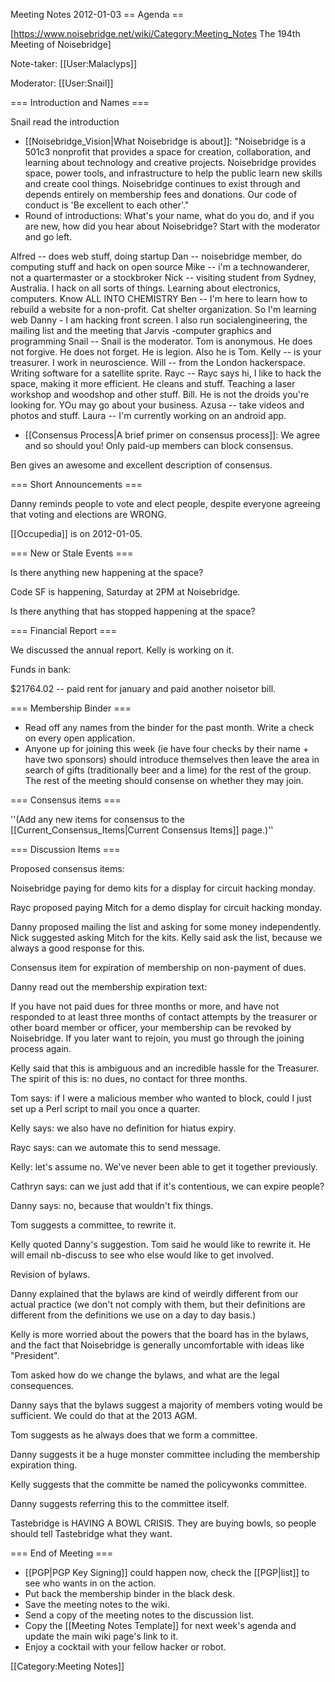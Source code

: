 Meeting Notes 2012-01-03 
 == Agenda ==

[https://www.noisebridge.net/wiki/Category:Meeting_Notes The 194th Meeting of Noisebridge]

Note-taker: [[User:Malaclyps]]

Moderator: [[User:Snail]]
 

=== Introduction and Names ===

Snail read the introduction

* [[Noisebridge_Vision|What Noisebridge is about]]: "Noisebridge is a 501c3 nonprofit that provides a space for creation, collaboration, and learning about technology and creative projects. Noisebridge provides space, power tools, and infrastructure to help the public learn new skills and create cool things. Noisebridge continues to exist through and depends entirely on membership fees and donations. Our code of conduct is 'Be excellent to each other'."
* Round of introductions: What's your name, what do you do, and if you are new, how did you hear about Noisebridge? Start with the moderator and go left.

Alfred -- does web stuff, doing startup
Dan -- noisebridge member, do computing stuff and hack on open source
Mike -- i'm a technowanderer, not a quartermaster or a stockbroker
Nick -- visiting student from Sydney, Australia. I hack on all sorts of things. Learning about electronics, computers. Know ALL INTO CHEMISTRY
Ben -- I'm here to learn how to rebuild a website for a non-profit. Cat shelter organization. So I'm learning web
Danny - I am hacking front screen. I also run socialengineering, the mailing list and the meeting that 
Jarvis -computer graphics and programming
Snail -- Snail is the moderator.
Tom is anonymous. He does not forgive. He does not forget. He is legion. Also he is Tom.
Kelly -- is your treasurer. I work in neuroscience.
Will -- from the London hackerspace. Writing software for a satellite sprite.
Rayc -- Rayc says hi, I like to hack the space, making it more efficient. He cleans and stuff. Teaching a laser workshop and woodshop and other stuff.
Bill. He is not the droids you're looking for. YOu may go about your business.
Azusa -- take videos and photos and stuff.
Laura -- I'm currently working on an android app.

* [[Consensus Process|A brief primer on consensus process]]: We agree and so should you! Only paid-up members can block consensus.

Ben gives an awesome and excellent description of consensus.

=== Short Announcements ===

Danny reminds people to vote and elect people, despite everyone
agreeing that voting and elections are WRONG.

[[Occupedia]] is on 2012-01-05.

=== New or Stale Events ===

Is there anything new happening at the space?

Code SF is happening, Saturday at 2PM at Noisebridge.

Is there anything that has stopped happening at the space?

=== Financial Report ===

We discussed the annual report. Kelly is working on it.

Funds in bank: 

$21764.02 -- paid rent for january and paid another noisetor bill.

=== Membership Binder ===
* Read off any names from the binder for the past month. Write a check on every open application.
* Anyone up for joining this week (ie have four checks by their name + have two sponsors) should introduce themselves then leave the area in search of gifts (traditionally beer and a lime) for the rest of the group. The rest of the meeting should consense on whether they may join.

=== Consensus items ===

''(Add any new items for consensus to the [[Current_Consensus_Items|Current Consensus Items]] page.)''

=== Discussion Items ===

Proposed consensus items:

Noisebridge paying for demo kits for a display for circuit hacking monday.

Rayc proposed paying Mitch for a demo display for circuit hacking monday.

Danny proposed mailing the list and asking for some money
independently. Nick suggested asking Mitch for the kits. Kelly
said ask the list, because we always a good response for this.

Consensus item for expiration of membership on non-payment of dues.

Danny read out the membership expiration text:

If you have not paid dues for three months or more, and have not responded to at least three months of contact attempts by the treasurer or other board member or officer, your membership can be revoked by Noisebridge. If you later want to rejoin, you must go through the joining process again. 

Kelly said that this is ambiguous and an incredible hassle for the Treasurer. The spirit of this is: no dues, no contact for three months. 

Tom says: if I were a malicious member who wanted to block, could I just set up a Perl script to mail you once a quarter.

Kelly says: we also have no definition for hiatus expiry. 

Rayc says: can we automate this to send message.

Kelly: let's assume no. We've never been able to get it together previously.

Cathryn says: can we just add that if it's contentious, we can expire people?

Danny says: no, because that wouldn't fix things.

Tom suggests a committee, to rewrite it. 

Kelly quoted Danny's suggestion. Tom said he would like to rewrite
it. He will email nb-discuss to see who else would like to get involved.


Revision of bylaws.

Danny explained that the bylaws are kind of weirdly different from our actual practice (we don't not comply with them, but their definitions are different from the definitions we use on a day to day basis.)

Kelly is more worried about the powers that the board has in the bylaws, and the fact that Noisebridge is generally uncomfortable with ideas like "President".

Tom asked how do we change the bylaws, and what are the legal consequences.

Danny says that the bylaws suggest a majority of members voting
would be sufficient. We could do that at the 2013 AGM.

Tom suggests as he always does that we form a committee.

Danny suggests it be a huge monster committee including the membership expiration thing.

Kelly suggests that the committe be named the policywonks committee.

Danny suggests referring this to the committee itself.

Tastebridge is HAVING A BOWL CRISIS. They are buying bowls, so people should tell Tastebridge what they want.


=== End of Meeting ===
* [[PGP|PGP Key Signing]] could happen now, check the [[PGP|list]] to see who wants in on the action.
* Put back the membership binder in the black desk.
* Save the meeting notes to the wiki.
* Send a copy of the meeting notes to the discussion list.
* Copy the [[Meeting Notes Template]] for next week's agenda and update the main wiki page's link to it.
* Enjoy a cocktail with your fellow hacker or robot.

[[Category:Meeting Notes]]
